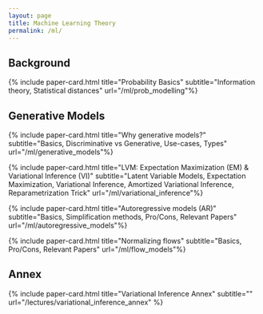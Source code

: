 ```yaml
---
layout: page
title: Machine Learning Theory
permalink: /ml/
---
```


<!-- This page contains explanations of diverse ML topics we found interesting. -->

<!-- ## Unsupervised Learning -->

## Background

{% include paper-card.html
title="Probability Basics"
subtitle="Information theory, Statistical distances"
url="/ml/prob_modelling"%}

<!-- {% include paper-card.html
title="Dimensionality reduction"
subtitle="The curse of dimensionality, SVD, Eigen Decomposition, PCA, MDS, Isomap"
url="/ml/dim_reduction"%} -->

## Generative Models

{% include paper-card.html
title="Why generative models?"
subtitle="Basics, Discriminative vs Generative, Use-cases, Types"
url="/ml/generative_models"%}

{% include paper-card.html
title="LVM: Expectation Maximization (EM) & Variational Inference (VI)"
subtitle="Latent Variable Models, Expectation Maximization, Variational Inference, Amortized Variational Inference, Reparametrization Trick"
url="/ml/variational_inference"%}

{% include paper-card.html
title="Autoregressive models (AR)"
subtitle="Basics, Simplification methods, Pro/Cons, Relevant Papers"
url="/ml/autoregressive_models"%}

{% include paper-card.html
title="Normalizing flows"
subtitle="Basics, Pro/Cons, Relevant Papers"
url="/ml/flow_models"%}

## Annex

{% include paper-card.html title="Variational Inference Annex" subtitle="" url="/lectures/variational_inference_annex"   %}